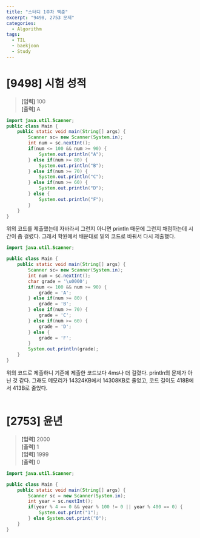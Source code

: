 ```yaml
---
title: "스터디 1주차 백준"
excerpt: "9498, 2753 문제"
categories: 
  - Algorithm
tags: 
  - TIL
  - baekjoon
  - Study
---
```


# [9498] 시험 성적
> **[입력]** 100<br/>
  **[출력]** A

```java
import java.util.Scanner;
public class Main {
	public static void main(String[] args) {
		Scanner sc= new Scanner(System.in);
		int num = sc.nextInt();
		if(num <= 100 && num >= 90) {
			System.out.println("A");
		} else if(num >= 80) {
			System.out.println("B");
		} else if(num >= 70) {
			System.out.println("C");
		} else if(num >= 60) {
			System.out.println("D");
		} else {
			System.out.println("F");
		}
	}
}
```
위의 코드를 제출했는데 자바라서 그런지 아니면 println 때문에 그런지 채점하는데 시간이 좀 걸렸다. 그래서 학원에서 배운대로 밑의 코드로 바꿔서 다시 제출했다.

```java
import java.util.Scanner;

public class Main {
	public static void main(String[] args) {
		Scanner sc= new Scanner(System.in);
		int num = sc.nextInt();
		char grade = '\u0000';
		if(num <= 100 && num >= 90) {
			grade = 'A';
		} else if(num >= 80) {
			grade = 'B';
		} else if(num >= 70) {
			grade = 'C';
		} else if(num >= 60) {
			grade = 'D';
		} else {
			grade = 'F';
		}
		System.out.println(grade);
	}
}
```
위의 코드로 제출하니 기존에 제출한 코드보다 4ms나 더 걸렸다. println의 문제가 아닌 것 같다. 그래도 메모리가 14324KB에서 14308KB로 줄었고, 코드 길이도 418B에서 413B로 줄었다.
<br/>
<br/>

# [2753] 윤년
> **[입력]** 2000<br/>
  **[출력]** 1<br/>
  **[입력]** 1999<br/>
  **[출력]** 0

```java
import java.util.Scanner;

public class Main {
	public static void main(String[] args) {
		Scanner sc = new Scanner(System.in);
		int year = sc.nextInt();
		if(year % 4 == 0 && year % 100 != 0 || year % 400 == 0) {
			System.out.print("1");
		} else System.out.print("0");
	}
}
```